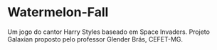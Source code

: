 # Watermelon-Fall
Um jogo do cantor Harry Styles baseado em Space Invaders. Projeto Galaxian proposto pelo professor Glender Brás, CEFET-MG.
